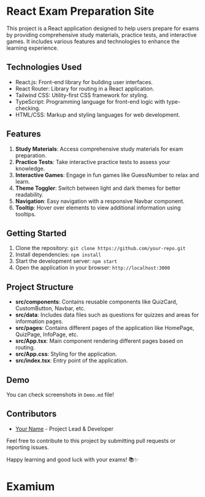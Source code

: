 # React Exam Preparation Site

This project is a React application designed to help users prepare for exams by providing comprehensive study materials, practice tests, and interactive games. It includes various features and technologies to enhance the learning experience.

## Technologies Used
- React.js: Front-end library for building user interfaces.
- React Router: Library for routing in a React application.
- Tailwind CSS: Utility-first CSS framework for styling.
- TypeScript: Programming language for front-end logic with type-checking.
- HTML/CSS: Markup and styling languages for web development.

## Features
1. **Study Materials**: Access comprehensive study materials for exam preparation.
2. **Practice Tests**: Take interactive practice tests to assess your knowledge.
3. **Interactive Games**: Engage in fun games like GuessNumber to relax and learn.
4. **Theme Toggler**: Switch between light and dark themes for better readability.
5. **Navigation**: Easy navigation with a responsive Navbar component.
6. **Tooltip**: Hover over elements to view additional information using tooltips.

## Getting Started
1. Clone the repository: `git clone https://github.com/your-repo.git`
2. Install dependencies: `npm install`
3. Start the development server: `npm start`
4. Open the application in your browser: `http://localhost:3000`

## Project Structure
- **src/components**: Contains reusable components like QuizCard, CustomButton, Navbar, etc.
- **src/data**: Includes data files such as questions for quizzes and areas for information pages.
- **src/pages**: Contains different pages of the application like HomePage, QuizPage, InfoPage, etc.
- **src/App.tsx**: Main component rendering different pages based on routing.
- **src/App.css**: Styling for the application.
- **src/index.tsx**: Entry point of the application.

## Demo
You can check screenshots in `Demo.md` file!

## Contributors
- [Your Name](https://github.com/your-profile) - Project Lead & Developer

Feel free to contribute to this project by submitting pull requests or reporting issues.

Happy learning and good luck with your exams! 📚✨
# Examium
